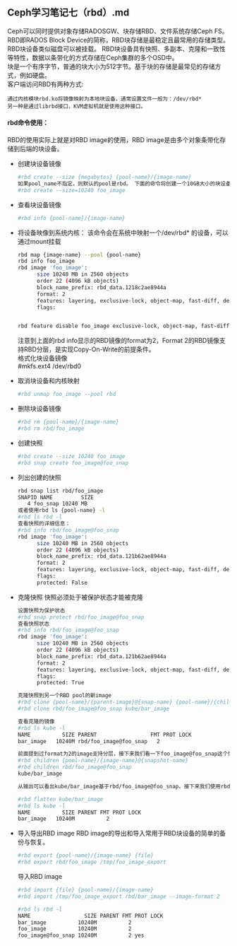 ## Ceph学习笔记七（rbd）.md
Ceph可以同时提供对象存储RADOSGW、块存储RBD、文件系统存储Ceph FS。 RBD即RADOS Block Device的简称，RBD块存储是最稳定且最常用的存储类型。RBD块设备类似磁盘可以被挂载。 RBD块设备具有快照、多副本、克隆和一致性等特性，数据以条带化的方式存储在Ceph集群的多个OSD中。  
块是一个有序字节，普通的块大小为512字节。基于块的存储是最常见的存储方式，例如硬盘。  
客户端访问RBD有两种方式:

    通过内核模块rbd.ko将镜像映射为本地块设备，通常设置文件一般为：/dev/rbd*
    另一种是通过librbd接口，KVM虚拟机就是使用这种接口。 
#### rbd命令使用：
RBD的使用实际上就是对RBD image的使用，RBD image是由多个对象条带化存储到后端的块设备。  
- 创建块设备镜像  
  ``` bash
  #rbd create --size {megabytes} {pool-name}/{image-name}
  如果pool_name不指定，则默认的pool是rbd。 下面的命令将创建一个10GB大小的块设备
  #rbd create --size=10240 foo_image
  ```
- 查看块设备镜像  
  ``` bash
  #rbd info {pool-name}/{image-name}
  ```
- 将设备映像到系统内核：
  该命令会在系统中映射一个/dev/rbd* 的设备，可以通过mount挂载
  ``` bash
  rbd map {image-name} --pool {pool-name}
  rbd info foo_image
  rbd image 'foo_image':
        size 10240 MB in 2560 objects
        order 22 (4096 kB objects)
        block_name_prefix: rbd_data.1218c2ae8944a
        format: 2
        features: layering, exclusive-lock, object-map, fast-diff, deep-flatten
        flags:


  rbd feature disable foo_image exclusive-lock, object-map, fast-diff, deep-flatten --pool rbd
  ```
  注意到上面的rbd info显示的RBD镜像的format为2，Format 2的RBD镜像支持RBD分层，是实现Copy-On-Write的前提条件。  
  格式化块设备镜像  
  #mkfs.ext4 /dev/rbd0  

- 取消块设备和内核映射
  ``` bash
  #rbd unmap foo_image --pool rbd
  ```
- 删除块设备镜像
  ``` bash
  #rbd rm {pool-name}/{image-name}
  #rbd rm rbd/foo_image

- 创建快照
  ``` bash
  #rbd create --size 10240 foo_image
  #rbd snap create foo_image@foo_snap
  ```
- 列出创建的快照
  ``` bash
  rbd snap list rbd/foo_image
  SNAPID NAME         SIZE
     4 foo_snap 10240 MB
  或者使用rbd ls {pool-name} -l
  #rbd ls rbd -l 
  查看快照的详细信息：
  #rbd info rbd/foo_image@foo_snap
  rbd image 'foo_image':
        size 10240 MB in 2560 objects
        order 22 (4096 kB objects)
        block_name_prefix: rbd_data.121b62ae8944a
        format: 2
        features: layering, exclusive-lock, object-map, fast-diff, deep-flatten
        flags:
        protected: False
  ```

- 克隆快照
  快照必须处于被保护状态才能被克隆
  ``` bash
  设置快照为保护状态
  #rbd snap protect rbd/foo_image@foo_snap
  查看快照状态
  #rbd info rbd/foo_image@foo_snap
  rbd image 'foo_image':
        size 10240 MB in 2560 objects
        order 22 (4096 kB objects)
        block_name_prefix: rbd_data.121b62ae8944a
        format: 2
        features: layering, exclusive-lock, object-map, fast-diff, deep-flatten
        flags:
        protected: True

  克隆快照到另一个RBD pool的新image
  #rbd clone {pool-name}/{parent-image}@{snap-name} {pool-name}/{child-image-name}
  #rbd clone rbd/foo_image@foo_snap kube/bar_image

  查看克隆的镜像
  #rbd ls kube -l
  NAME          SIZE PARENT                 FMT PROT LOCK
  bar_image   10240M rbd/foo_image@foo_snap   2

  前面提到过format为2的image支持分层，接下来我们看一下foo_image@foo_snap这个快照的children：
  #rbd children {pool-name}/{image-name}@{snapshot-name}
  #rbd children rbd/foo_image@foo_snap
  kube/bar_image

  从输出可以看出kube/bar_image基于rbd/foo_image@foo_snap。接下来我们使用rbd flatten {pool-name}/{image-name}将kube/bar_image压平：

  #rbd flatten kube/bar_image
  #rbd ls kube -l
  NAME          SIZE PARENT FMT PROT LOCK
  bar_image   10240M          2

- 导入导出RBD image
  RBD image的导出和导入常用于RBD块设备的简单的备份与恢复。
  ``` bash
  #rbd export {pool-name}/{image-name} {file}
  #rbd export rbd/foo_image /tmp/foo_image_export
  ```
  导入RBD image 
  ``` bash
  #rbd import {file} {pool-name}/{image-name}
  #rbd import /tmp/foo_image_export rbd/bar_image --image-format 2

  #rbd ls rbd -l
  NAME                 SIZE PARENT FMT PROT LOCK
  bar_image          10240M          2
  foo_image          10240M          2
  foo_image@foo_snap 10240M          2 yes
  ``` 
